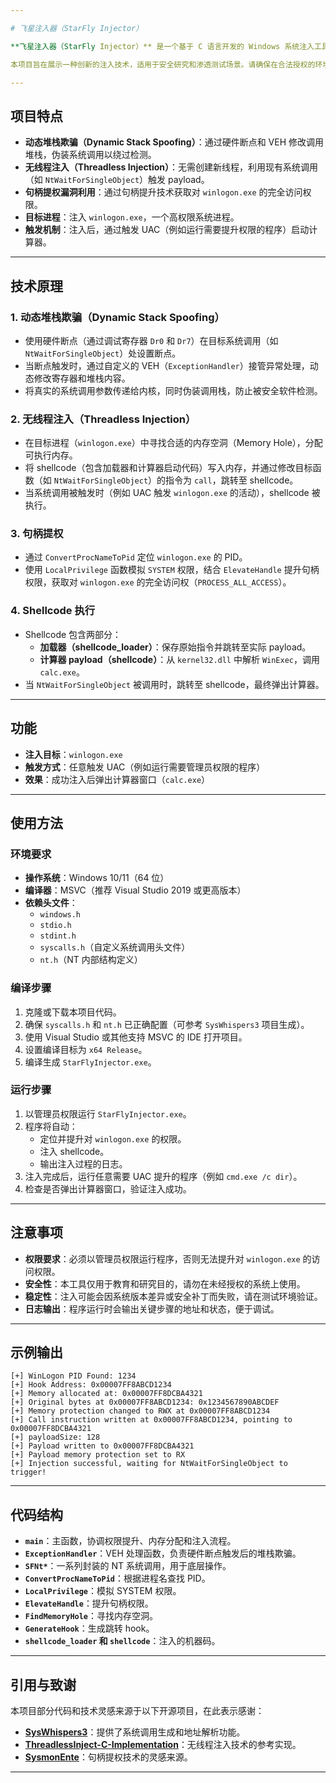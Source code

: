 ```yaml
---

# 飞星注入器（StarFly Injector）

**飞星注入器（StarFly Injector）** 是一个基于 C 语言开发的 Windows 系统注入工具，利用硬件断点与 VEH（向量异常处理）的组合实现了“动态堆栈欺骗”（Dynamic Stack Spoofing）技术，并结合无线程注入（Threadless Injection）和句柄提权漏洞，成功将自定义 shellcode 注入到 `winlogon.exe` 进程中。注入完成后，通过任意方式触发 UAC（用户账户控制）即可启动计算器（`calc.exe`），作为注入成功的演示。

本项目旨在展示一种创新的注入技术，适用于安全研究和渗透测试场景。请确保在合法授权的环境下使用本工具。

---
```


## 项目特点

- **动态堆栈欺骗（Dynamic Stack Spoofing）**：通过硬件断点和 VEH 修改调用堆栈，伪装系统调用以绕过检测。
- **无线程注入（Threadless Injection）**：无需创建新线程，利用现有系统调用（如 `NtWaitForSingleObject`）触发 payload。
- **句柄提权漏洞利用**：通过句柄提升技术获取对 `winlogon.exe` 的完全访问权限。
- **目标进程**：注入 `winlogon.exe`，一个高权限系统进程。
- **触发机制**：注入后，通过触发 UAC（例如运行需要提升权限的程序）启动计算器。

---

## 技术原理

### 1. 动态堆栈欺骗（Dynamic Stack Spoofing）
- 使用硬件断点（通过调试寄存器 `Dr0` 和 `Dr7`）在目标系统调用（如 `NtWaitForSingleObject`）处设置断点。
- 当断点触发时，通过自定义的 VEH（`ExceptionHandler`）接管异常处理，动态修改寄存器和堆栈内容。
- 将真实的系统调用参数传递给内核，同时伪装调用栈，防止被安全软件检测。

### 2. 无线程注入（Threadless Injection）
- 在目标进程（`winlogon.exe`）中寻找合适的内存空洞（Memory Hole），分配可执行内存。
- 将 shellcode（包含加载器和计算器启动代码）写入内存，并通过修改目标函数（如 `NtWaitForSingleObject`）的指令为 `call`，跳转至 shellcode。
- 当系统调用被触发时（例如 UAC 触发 `winlogon.exe` 的活动），shellcode 被执行。

### 3. 句柄提权
- 通过 `ConvertProcNameToPid` 定位 `winlogon.exe` 的 PID。
- 使用 `LocalPrivilege` 函数模拟 `SYSTEM` 权限，结合 `ElevateHandle` 提升句柄权限，获取对 `winlogon.exe` 的完全访问权（`PROCESS_ALL_ACCESS`）。

### 4. Shellcode 执行
- Shellcode 包含两部分：
  - **加载器（shellcode_loader）**：保存原始指令并跳转至实际 payload。
  - **计算器 payload（shellcode）**：从 `kernel32.dll` 中解析 `WinExec`，调用 `calc.exe`。
- 当 `NtWaitForSingleObject` 被调用时，跳转至 shellcode，最终弹出计算器。

---

## 功能

- **注入目标**：`winlogon.exe`
- **触发方式**：任意触发 UAC（例如运行需要管理员权限的程序）
- **效果**：成功注入后弹出计算器窗口（`calc.exe`）

---

## 使用方法

### 环境要求
- **操作系统**：Windows 10/11（64 位）
- **编译器**：MSVC（推荐 Visual Studio 2019 或更高版本）
- **依赖头文件**：
  - `windows.h`
  - `stdio.h`
  - `stdint.h`
  - `syscalls.h`（自定义系统调用头文件）
  - `nt.h`（NT 内部结构定义）

### 编译步骤
1. 克隆或下载本项目代码。
2. 确保 `syscalls.h` 和 `nt.h` 已正确配置（可参考 `SysWhispers3` 项目生成）。
3. 使用 Visual Studio 或其他支持 MSVC 的 IDE 打开项目。
4. 设置编译目标为 `x64 Release`。
5. 编译生成 `StarFlyInjector.exe`。

### 运行步骤
1. 以管理员权限运行 `StarFlyInjector.exe`。
2. 程序将自动：
   - 定位并提升对 `winlogon.exe` 的权限。
   - 注入 shellcode。
   - 输出注入过程的日志。
3. 注入完成后，运行任意需要 UAC 提升的程序（例如 `cmd.exe /c dir`）。
4. 检查是否弹出计算器窗口，验证注入成功。

---

## 注意事项

- **权限要求**：必须以管理员权限运行程序，否则无法提升对 `winlogon.exe` 的访问权限。
- **安全性**：本工具仅用于教育和研究目的，请勿在未经授权的系统上使用。
- **稳定性**：注入可能会因系统版本差异或安全补丁而失败，请在测试环境验证。
- **日志输出**：程序运行时会输出关键步骤的地址和状态，便于调试。

---

## 示例输出
```
[+] WinLogon PID Found: 1234
[+] Hook Address: 0x00007FF8ABCD1234
[+] Memory allocated at: 0x00007FF8DCBA4321
[+] Original bytes at 0x00007FF8ABCD1234: 0x1234567890ABCDEF
[+] Memory protection changed to RWX at 0x00007FF8ABCD1234
[+] Call instruction written at 0x00007FF8ABCD1234, pointing to 0x00007FF8DCBA4321
[+] payloadSize: 128
[+] Payload written to 0x00007FF8DCBA4321
[+] Payload memory protection set to RX
[+] Injection successful, waiting for NtWaitForSingleObject to trigger!
```

---

## 代码结构

- **`main`**：主函数，协调权限提升、内存分配和注入流程。
- **`ExceptionHandler`**：VEH 处理函数，负责硬件断点触发后的堆栈欺骗。
- **`SFNt*`**：一系列封装的 NT 系统调用，用于底层操作。
- **`ConvertProcNameToPid`**：根据进程名查找 PID。
- **`LocalPrivilege`**：模拟 SYSTEM 权限。
- **`ElevateHandle`**：提升句柄权限。
- **`FindMemoryHole`**：寻找内存空洞。
- **`GenerateHook`**：生成跳转 hook。
- **`shellcode_loader` 和 `shellcode`**：注入的机器码。

---

## 引用与致谢

本项目部分代码和技术灵感来源于以下开源项目，在此表示感谢：

- **[SysWhispers3](https://github.com/klezVirus/SysWhispers3)**：提供了系统调用生成和地址解析功能。
- **[ThreadlessInject-C-Implementation](https://github.com/lsecqt/ThreadlessInject-C-Implementation)**：无线程注入技术的参考实现。
- **[SysmonEnte](https://github.com/codewhitesec/SysmonEnte)**：句柄提权技术的灵感来源。

---
